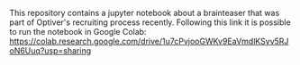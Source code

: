 This repository contains a jupyter notebook about a brainteaser that was part of Optiver's recruiting process recently.
Following this link it is possible to run the notebook in Google Colab: 
https://colab.research.google.com/drive/1u7cPvjooGWKv9EaVmdlKSyv5RJoN6Uuq?usp=sharing
